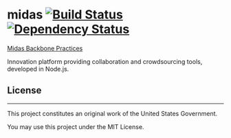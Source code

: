 midas [![Build Status](https://travis-ci.org/Innovation-Toolkit/midas.png?branch=master)](https://travis-ci.org/Innovation-Toolkit/midas) [![Dependency Status](https://gemnasium.com/Innovation-Toolkit/midas.png)](https://gemnasium.com/Innovation-Toolkit/midas)
=====

[Midas Backbone Practices](https://github.com/Innovation-Toolkit/midas/wiki/Backbone-Best-Practices)

Innovation platform providing collaboration and crowdsourcing tools, developed in Node.js.

## License
---

This project constitutes an original work of the United States Government.

You may use this project under the MIT License.


